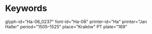 # Keywords
glyph-id="Ha-06_0237"
font-id="Ha-06"
printer-id="Ha"
printer="Jan Haller"
period="1505–1525"
place="Kraków"
PT plate="169"
